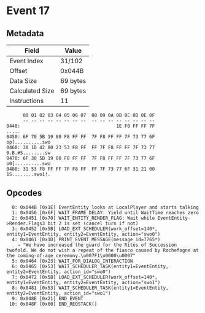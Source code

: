 # Event 17

## Metadata

| Field           | Value    |
|-----------------|----------|
| Event Index     | 31/102   |
| Offset          | 0x044B   |
| Data Size       | 69 bytes |
| Calculated Size | 69 bytes |
| Instructions    | 11       |

```
      00 01 02 03 04 05 06 07  08 09 0A 0B 0C 0D 0E 0F
      -- -- -- -- -- -- -- --  -- -- -- -- -- -- -- --
0440:                                   1E F0 FF FF 7F             .....
0450: 6F 70 5B 19 80 F8 FF FF  7F F8 FF FF 7F 73 77 6F  op[..........swo
0460: 30 1D 42 80 23 53 F8 FF  FF 7F F8 FF FF 7F 73 77  0.B.#S........sw
0470: 6F 30 5B 19 80 F8 FF FF  7F F8 FF FF 7F 73 77 6F  o0[..........swo
0480: 31 53 F8 FF FF 7F F8 FF  FF 7F 73 77 6F 31 21 00  1S........swo1!.
```

## Opcodes

```
  0: 0x044B [0x1E] EventEntity looks at LocalPlayer and starts talking
  1: 0x0450 [0x6F] WAIT_FRAME_DELAY: Yield until WaitTime reaches zero
  2: 0x0451 [0x70] WAIT_ENTITY_RENDER_FLAG: Wait while EventEntity->Render.Flags3 bit 2 is set (cancel turn if not)
  3: 0x0452 [0x5B] LOAD_EXT_SCHEDULER(work_offset=140*, entity1=EventEntity, entity2=EventEntity, action="swo0")
  4: 0x0461 [0x1D] PRINT_EVENT_MESSAGE(message_id=7765*)
    → "We have increased the guard for the Rites of Succession twofold. We do not wish a repeat of the fiasco caused by Rochefogne at the coming-of-age ceremony.\u007F1\u0000\u0007"
  5: 0x0464 [0x23] WAIT_FOR_DIALOG_INTERACTION
  6: 0x0465 [0x53] WAIT_SCHEDULER_TASK(entity1=EventEntity, entity2=EventEntity, action_id="swo0")
  7: 0x0472 [0x5B] LOAD_EXT_SCHEDULER(work_offset=140*, entity1=EventEntity, entity2=EventEntity, action="swo1")
  8: 0x0481 [0x53] WAIT_SCHEDULER_TASK(entity1=EventEntity, entity2=EventEntity, action_id="swo1")
  9: 0x048E [0x21] END_EVENT
 10: 0x048F [0x00] END_REQSTACK()
```
